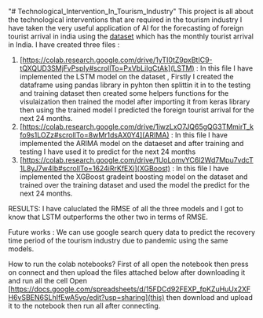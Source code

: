 "# Technological_Intervention_In_Tourism_Industry" 
This project is all about the technological interventions that are required in the tourism industry I have taken the very useful application of AI for the forecasting of foreign tourist arrival in india using the [dataset](https://www.statista.com/statistics/305501/number-of-international-tourist-arrivals-in-india/) which has the monthly tourist arrival in India.
I have created three files :
1. [https://colab.research.google.com/drive/1yTI0tZ9pxBtIC9-tQXQUD3SMjFvPspIy#scrollTo=PxVbLiIgCtAk](LSTM) : In this file I have implemented the LSTM model on the dataset , Firstly I created the dataframe using pandas library in pyhton then splittin it in to the testing and training dataset then created some helpers functions for the visulaization then trained the model after importing it from keras library then using the trained model I predicted the foreign tourist arrival for the next 24 months.
2. [https://colab.research.google.com/drive/1iwzLxO7JQ65gQG3TMmirT_kfo9s1LOZz#scrollTo=8wMr1dsAX0Y4](ARIMA) : In this file I have  implemented the ARIMA model on the dataeset and after training and testing I have used it to predict for the next 24 months
3. [https://colab.research.google.com/drive/1UoLomvYC6l2Wd7Mpu7vdcT1L8yJ7w4Ib#scrollTo=1624iRrKfEXi](XGBoost) : In this file I have implemented the XGBoost gradeint boosting model on the dataset and trained over the training dataset and used the model the predict for the next 24 months.

RESULTS: 
I have caluclated the RMSE of all the three models and I got to know that LSTM outperforms the other two in terms of RMSE.

Future works : 
We can use google search query data to predict the recovery time period of the tourism industry due to pandemic using the same models.

How to run the colab notebooks? 
First of all open the notebook then press on connect and then upload the files attached below after downloading it and run all the cell 
Open [https://docs.google.com/spreadsheets/d/15FDCd92FEXP_fpKZuHuUx2XFH6vSBEN6SLhIfEwA5yo/edit?usp=sharing](this) then download and upload it to the notebook then run all after connecting.
